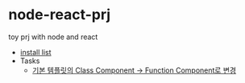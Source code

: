 # node-react-prj
toy prj with node and react

- [install list ](https://github.com/Pawer0223/node-react-prj/blob/master/mdFiles/Installs.md)
- Tasks
  - [기본 템플릿의 Class Component -> Function Component로 변경](https://github.com/Pawer0223/node-react-prj/blob/master/mdFiles/tasks/componentChange.md)
 
